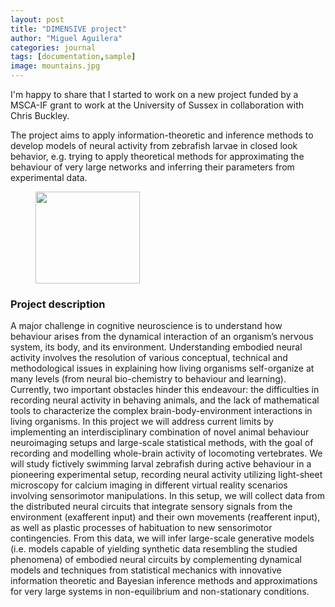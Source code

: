 ```yaml
---
layout: post
title: "DIMENSIVE project"
author: "Miguel Aguilera"
categories: journal
tags: [documentation,sample]
image: mountains.jpg
---
```


I'm happy to share that I started to work on a new project funded by a MSCA-IF grant to work at the University of Sussex in collaboration with Chris Buckley.

The project aims to apply information-theoretic and inference methods to develop models of neural activity from zebrafish larvae in closed look behavior, e.g. trying to apply theoretical methods for approximating the behaviour of very large networks and inferring their parameters from experimental data.

<!-- wp:image {"align":"center","width":167,"height":147,"sizeSlug":"large","ampLayout":""} -->
<div class="wp-block-image"><figure class="aligncenter size-large is-resized"><img src="http://www.sussex.ac.uk/assets/media/images/site/vacuum/logo.png" alt="" width="167" height="147" /></figure></div>
<!-- /wp:image -->

### Project description

A major challenge in cognitive neuroscience is to understand how behaviour arises from the dynamical interaction of an organism’s nervous system, its body, and its environment. Understanding embodied neural activity involves the resolution of various conceptual, technical and methodological issues in explaining how living organisms self-organize at many levels (from neural bio-chemistry to behaviour and learning). Currently, two important obstacles hinder this endeavour: the difficulties in recording neural activity in behaving animals, and the lack of mathematical tools to characterize the complex brain-body-environment interactions in living organisms. In this project we will address current limits by implementing an interdisciplinary combination of novel animal behaviour neuroimaging setups and large-scale statistical methods, with the goal of recording and modelling whole-brain activity of locomoting vertebrates. We will study fictively swimming larval zebrafish during active behaviour in a pioneering experimental setup, recording neural activity utilizing light-sheet microscopy for calcium imaging in different virtual reality scenarios involving sensorimotor manipulations. In this setup, we will collect data from the distributed neural circuits that integrate sensory signals from the environment (exafferent input) and their own movements (reafferent input), as well as plastic processes of habituation to new sensorimotor contingencies. From this data, we will infer large-scale generative models (i.e. models capable of yielding synthetic data resembling the studied phenomena) of embodied neural circuits by complementing dynamical models and techniques from statistical mechanics with innovative information theoretic and Bayesian inference methods and approximations for very large systems in non-equilibrium and non-stationary conditions.
